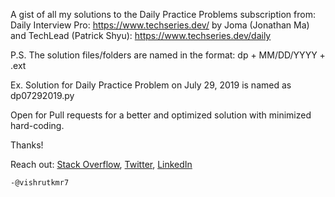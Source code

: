 A gist of all my solutions to the Daily Practice Problems subscription from: Daily Interview Pro: https://www.techseries.dev/ by Joma (Jonathan Ma) and TechLead (Patrick Shyu): https://www.techseries.dev/daily

P.S. The solution files/folders are named in the format: dp + MM/DD/YYYY + .ext

Ex. Solution for Daily Practice Problem on July 29, 2019 is named as dp07292019.py

Open for Pull requests for a better and optimized solution with minimized hard-coding.

Thanks!

Reach out: [Stack Overflow](https://stackoverflow.com/users/8020018/vishrut-jha), [Twitter](https://www.twitter.com/vishrutkmr7), [LinkedIn](https://www/linkedin.com/in/vishrutkmr7)

    -@vishrutkmr7
